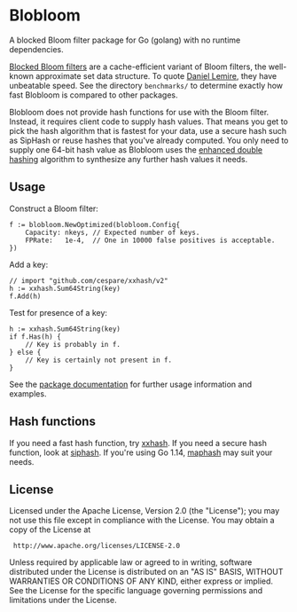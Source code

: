 Blobloom
========

A blocked Bloom filter package for Go (golang) with no runtime dependencies.

[Blocked Bloom filters](https://algo2.iti.kit.edu/documents/cacheefficientbloomfilters-jea.pdf)
are a cache-efficient variant of Bloom filters, the well-known approximate set
data structure. To quote [Daniel Lemire](https://lemire.me/blog/2019/12/19/xor-filters-faster-and-smaller-than-bloom-filters/),
they have unbeatable speed. See the directory ``benchmarks/`` to determine
exactly how fast Blobloom is compared to other packages.

Blobloom does not provide hash functions for use with the Bloom filter.
Instead, it requires client code to supply hash values. That means you get to
pick the hash algorithm that is fastest for your data, use a secure hash such
as SipHash or reuse hashes that you've already computed.
You only need to supply one 64-bit hash value as Blobloom uses the
[enhanced double hashing](https://www.ccs.neu.edu/home/pete/pub/bloom-filters-verification.pdf)
algorithm to synthesize any further hash values it needs.

Usage
-----

Construct a Bloom filter:

	f := blobloom.NewOptimized(blobloom.Config{
		Capacity: nkeys, // Expected number of keys.
		FPRate:   1e-4,  // One in 10000 false positives is acceptable.
	})

Add a key:

	// import "github.com/cespare/xxhash/v2"
	h := xxhash.Sum64String(key)
	f.Add(h)

Test for presence of a key:

	h := xxhash.Sum64String(key)
	if f.Has(h) {
		// Key is probably in f.
	} else {
		// Key is certainly not present in f.
	}

See the [package documentation](https://godoc.org/github.com/greatroar/blobloom)
for further usage information and examples.

Hash functions
--------------

If you need a fast hash function, try [xxhash](https://github.com/cespare/xxhash).
If you need a secure hash function, look at [siphash](https://github.com/dchest/siphash).
If you're using Go 1.14, [maphash](https://golang.org/pkg/hash/maphash/)
may suit your needs.

License
-------

Licensed under the Apache License, Version 2.0 (the "License");
you may not use this file except in compliance with the License.
You may obtain a copy of the License at

     http://www.apache.org/licenses/LICENSE-2.0

Unless required by applicable law or agreed to in writing, software
distributed under the License is distributed on an "AS IS" BASIS,
WITHOUT WARRANTIES OR CONDITIONS OF ANY KIND, either express or implied.
See the License for the specific language governing permissions and
limitations under the License.
